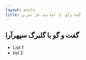 ```yaml
---
layout: posts
title: گفت وگو با اساتبد حل تمرین
---
```


## گفت و گو با گلبرگ سپهرآرا

- List 1
- list 2
